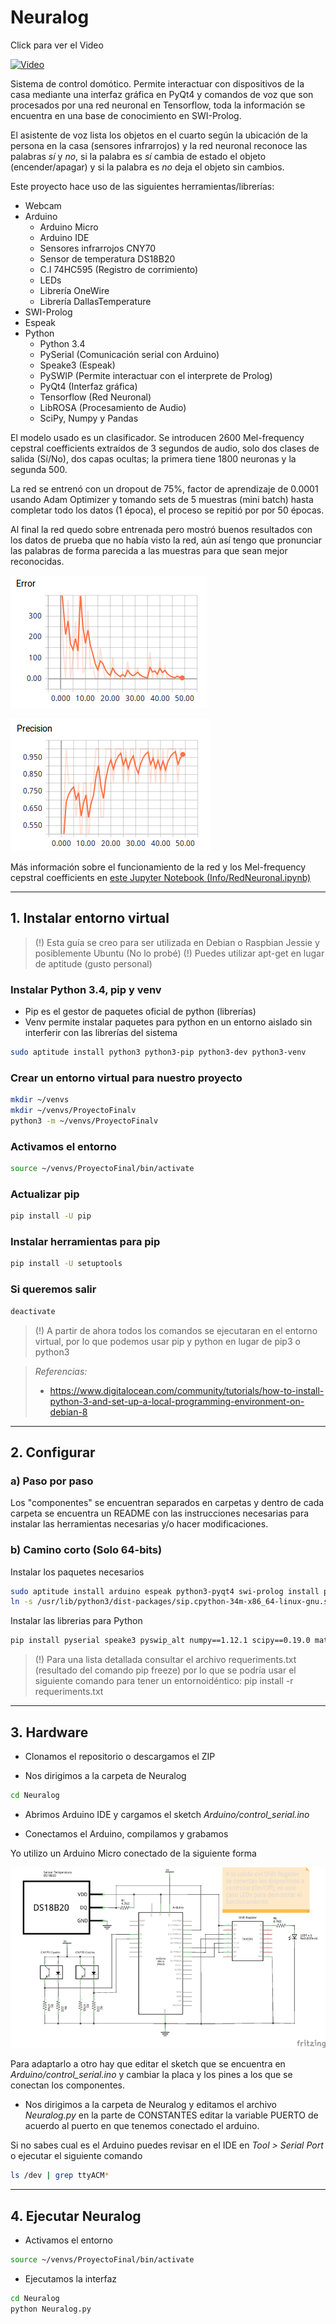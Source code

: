 # Neuralog 

Click para ver el Video

[![Video](https://img.youtube.com/vi/L-YZDdAM1cM/0.jpg)](https://www.youtube.com/watch?v=L-YZDdAM1cM)

Sistema de control domótico. Permite interactuar con dispositivos de la casa mediante una interfaz gráfica en PyQt4 y comandos de voz que son procesados por 
una red neuronal en Tensorflow, toda la información se encuentra en una base de conocimiento en SWI-Prolog.

El asistente de voz lista los objetos en el cuarto según la ubicación de la persona en la casa (sensores 
infrarrojos) y la red neuronal reconoce las palabras *sí* y *no*, si la palabra es *sí* cambia de estado el objeto (encender/apagar) y si la palabra es *no* 
deja el objeto sin cambios.

Este proyecto hace uso de las siguientes herramientas/librerías:
- Webcam
- Arduino
	- Arduino Micro
	- Arduino IDE
	- Sensores infrarrojos CNY70
	- Sensor de temperatura DS18B20
	- C.I 74HC595 (Registro de corrimiento)
	- LEDs
	- Librería OneWire
	- Librería DallasTemperature
- SWI-Prolog
- Espeak
- Python
	- Python 3.4
	- PySerial (Comunicación serial con Arduino)
	- Speake3 (Espeak)
	- PySWIP (Permite interactuar con el interprete de Prolog)
	- PyQt4 (Interfaz gráfica)
	- Tensorflow (Red Neuronal)
	- LibROSA (Procesamiento de Audio)
	- SciPy, Numpy y Pandas

El modelo usado es un clasificador. Se introducen 2600 Mel-frequency cepstral coefficients extraídos de 3 segundos de audio, solo dos clases de 
salida (Sí/No), dos capas ocultas; la primera tiene 1800 neuronas y la segunda 500.

La red se entrenó con un dropout de 75%, factor de aprendizaje de 0.0001 usando Adam Optimizer y tomando sets de 5 muestras (mini batch) hasta completar 
todo los datos (1 época), el proceso se repitió por por 50 épocas.

Al final la red quedo sobre entrenada pero mostró buenos resultados con los datos de prueba que no había visto la red, aún así tengo que pronunciar las palabras 
de forma parecida a las muestras para que sean mejor reconocidas.

![Error](imagenes/error.png)

![Precisión](imagenes/precision.png)

Más información sobre el funcionamiento de la red y los Mel-frequency cepstral coefficients en [este Jupyter Notebook (Info/RedNeuronal.ipynb)](Info/RedNeuronal.ipynb)

----------------------------------------------------------------------------------

## 1. Instalar entorno virtual

> (!) Esta guía se creo para ser utilizada en Debian o Raspbian Jessie y posiblemente Ubuntu (No lo probé)
> (!) Puedes utilizar apt-get en lugar de aptitude (gusto personal)

### Instalar Python 3.4, pip y venv

- Pip es el gestor de paquetes oficial de python (librerías)
- Venv permite instalar paquetes para python en un entorno aislado sin interferir con las librerías del sistema

```bash
sudo aptitude install python3 python3-pip python3-dev python3-venv
```

### Crear un entorno virtual para nuestro proyecto
```bash
mkdir ~/venvs
mkdir ~/venvs/ProyectoFinalv
python3 -m ~/venvs/ProyectoFinalv
```

### Activamos el entorno
```bash
source ~/venvs/ProyectoFinal/bin/activate
```

### Actualizar pip
```bash
pip install -U pip
```

### Instalar herramientas para pip
```bash
pip install -U setuptools
```

### Si queremos salir
```bash
deactivate
```

> (!) A partir de ahora todos los comandos se ejecutaran en el entorno virtual, por lo que podemos usar pip y python en lugar de pip3 o python3

> *Referencias:*
> - https://www.digitalocean.com/community/tutorials/how-to-install-python-3-and-set-up-a-local-programming-environment-on-debian-8

------------------------------------------------------------------------------------

## 2. Configurar 

### a) Paso por paso
Los "componentes" se encuentran separados en carpetas y dentro de cada carpeta se encuentra un README con las instrucciones 
necesarias para instalar las herramientas necesarias y/o hacer modificaciones.

### b) Camino corto (Solo 64-bits)

Instalar los paquetes necesarios
```bash
sudo aptitude install arduino espeak python3-pyqt4 swi-prolog install pkg-config libpng-dev libfreetype6-dev portaudio19-dev
ln -s /usr/lib/python3/dist-packages/sip.cpython-34m-x86_64-linux-gnu.so ~/venvs/ProyectoFinal/lib/python3.4/site-packages/
```

Instalar las librerias para Python
```bash
pip install pyserial speake3 pyswip_alt numpy==1.12.1 scipy==0.19.0 matplotlib==2.0.0 jupyter==1.0.0 pandas==0.20.1 pip install pyaudio==0.2.11 librosa==0.5.1 tensorflow==1.1.0
```

> (!) Para una lista detallada consultar el archivo requeriments.txt (resultado del comando pip freeze) por lo que se podría usar el siguiente comando para tener un entornoidéntico:
> pip install -r requeriments.txt 

------------------------------------------------------------------------------------

## 3. Hardware

- Clonamos el repositorio o descargamos el ZIP

- Nos dirigimos a la carpeta de Neuralog
```bash
cd Neuralog
```
- Abrimos Arduino IDE y cargamos el sketch *Arduino/control_serial.ino*

- Conectamos el Arduino, compilamos y grabamos

Yo utilizo un Arduino Micro conectado de la siguiente forma

![Diagrama](Arduino/diagrama.png)

Para adaptarlo a otro hay que editar el sketch que se encuentra en *Arduino/control_serial.ino* y cambiar la placa y los pines a los que se conectan los componentes.

- Nos dirigimos a la carpeta de Neuralog y editamos el archivo *Neuralog.py* en la parte de CONSTANTES editar la variable PUERTO de acuerdo
al puerto en que tenemos conectado el arduino.

Si no sabes cual es el Arduino puedes revisar en el IDE en *Tool > Serial Port* o ejecutar el siguiente comando
```bash
ls /dev | grep ttyACM*
```

------------------------------------------------------------------------------------

## 4. Ejecutar Neuralog

- Activamos el entorno
```bash
source ~/venvs/ProyectoFinal/bin/activate
```

- Ejecutamos la interfaz
```bash
cd Neuralog
python Neuralog.py
```
